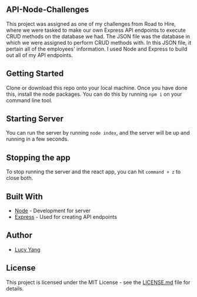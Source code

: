 ## API-Node-Challenges

This project was assigned as one of my challenges from Road to Hire, where we were tasked to make our own Express API endpoints to execute CRUD methods on the database we had. The JSON file was the database in which we were assigned to perform CRUD methods with. In this JSON file, it pertain all of the employees' information. I used Node and Express to build out all of my API endpoints.

## Getting Started

Clone or download this repo onto your local machine. Once you have done this, install the node packages. You can do this by running ```npm i``` on your command line tool.

## Starting Server

You can run the server by running ```node index```, and the server will be up and running in a few seconds.

## Stopping the app

To stop running the server and the react app, you can hit ```command + z``` to close both.

## Built With

* [Node](https://github.com/nodejs/nodejs.org) - Development for server
* [Express](https://github.com/expressjs/express) - Used for creating API endpoints 

## Author

* [Lucy Yang](https://github.com/l-yang-05)


## License

This project is licensed under the MIT License - see the [LICENSE.md](LICENSE.md) file for details.
